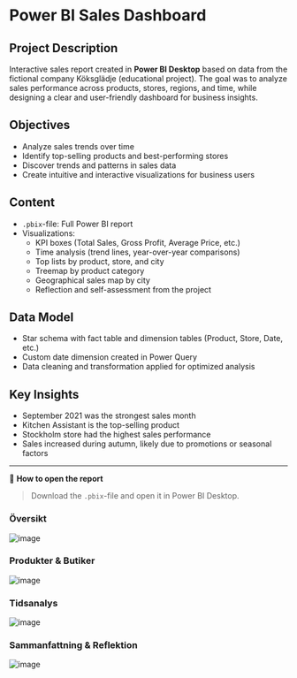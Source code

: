 # Power BI Sales Dashboard

## Project Description
Interactive sales report created in **Power BI Desktop** based on data from the fictional company Köksglädje (educational project). The goal was to analyze sales performance across products, stores, regions, and time, while designing a clear and user-friendly dashboard for business insights.

## Objectives
- Analyze sales trends over time
- Identify top-selling products and best-performing stores
- Discover trends and patterns in sales data
- Create intuitive and interactive visualizations for business users

## Content
- `.pbix`-file: Full Power BI report
- Visualizations:
  - KPI boxes (Total Sales, Gross Profit, Average Price, etc.)
  - Time analysis (trend lines, year-over-year comparisons)
  - Top lists by product, store, and city
  - Treemap by product category
  - Geographical sales map by city
  - Reflection and self-assessment from the project

## Data Model
- Star schema with fact table and dimension tables (Product, Store, Date, etc.)
- Custom date dimension created in Power Query
- Data cleaning and transformation applied for optimized analysis

## Key Insights
- September 2021 was the strongest sales month
- Kitchen Assistant is the top-selling product
- Stockholm store had the highest sales performance
- Sales increased during autumn, likely due to promotions or seasonal factors


---

📎 **How to open the report**  
> Download the `.pbix`-file and open it in Power BI Desktop.

### Översikt
![image](https://github.com/user-attachments/assets/c34a7413-4084-42a6-93fa-df9ba22caff9)

### Produkter & Butiker
![image](https://github.com/user-attachments/assets/a1a914d4-a0f1-47e6-90be-a4e55c828836)

### Tidsanalys
![image](https://github.com/user-attachments/assets/1e08f748-ca7e-4fa9-9054-f49d8f38f8c8)

### Sammanfattning & Reflektion
![image](https://github.com/user-attachments/assets/c8e2461e-fa95-475c-bf5e-f0564cc8ee6b)
